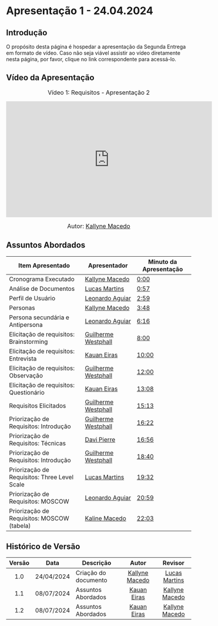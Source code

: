 # Apresentação 1 - 24.04.2024

## Introdução

O propósito desta página é hospedar a apresentação da Segunda Entrega em formato de vídeo. Caso não seja viável assistir ao vídeo diretamente nesta página, por favor, clique no link correspondente para acessá-lo.

## Vídeo da Apresentação

<center>

<font size="3"><p>Vídeo 1: Requisitos - Apresentação 2</p></font>
<iframe width="560" height="315" src="https://www.youtube.com/embed/dkXalFSwIkE?si=LgHI1q9FGUnA9JQi" title="YouTube video player" frameborder="0" allow="accelerometer; autoplay; clipboard-write; encrypted-media; gyroscope; picture-in-picture; web-share" referrerpolicy="strict-origin-when-cross-origin" allowfullscreen></iframe>

<font size="3"><p>Autor: [Kallyne Macedo](https://github.com/kalipassos) </p></font>

</center>

## Assuntos Abordados

| Item Apresentado | Apresentador | Minuto da Apresentação |
| ---------------- | ------------ | ---------------------- |
| Cronograma Executado | [Kallyne Macedo](https://github.com/kalipassos) | [0:00](https://youtu.be/dkXalFSwIkE)|
| Análise de Documentos | [Lucas Martins](https://github.com/martinsglucas) | [0:57](https://youtu.be/dkXalFSwIkE?t=57) |
| Perfil de Usuário | [Leonardo Aguiar](https://github.com/Leonardo0o0) | [2:59](https://youtu.be/dkXalFSwIkE?t=179) |
| Personas | [Kallyne Macedo](https://github.com/kalipassos) | [3:48](https://youtu.be/dkXalFSwIkE?t=228)|
| Persona secundária e Antipersona | [Leonardo Aguiar](https://github.com/Leonardo0o0) | [6:16](https://youtu.be/dkXalFSwIkE?t=376) |
| Elicitação de requisitos: Brainstorming | [Guilherme Westphall](https://github.com/west7) | [8:00](https://youtu.be/dkXalFSwIkE?t=480) |
| Elicitação de requisitos: Entrevista| [Kauan Eiras](https://github.com/kauaneiras) | [10:00](https://youtu.be/dkXalFSwIkE?t=600) |
| Elicitação de requisitos: Observação | [Guilherme Westphall](https://github.com/west7) | [12:00](https://youtu.be/dkXalFSwIkE?t=720) |
| Elicitação de requisitos: Questionário| [Kauan Eiras](https://github.com/kauaneiras) | [13:08](https://youtu.be/dkXalFSwIkE?t=788) |
| Requisitos Elicitados | [Guilherme Westphall](https://github.com/west7) | [15:13](https://youtu.be/dkXalFSwIkE?t=913) |
| Priorização de Requisitos: Introdução | [Guilherme Westphall](https://github.com/west7) | [16:22](https://youtu.be/dkXalFSwIkE?t=982) |
| Priorização de Requisitos: Técnicas | [Davi Pierre](https://github.com/DaviPierre) | [16:56](https://youtu.be/dkXalFSwIkE?t=1016) |
| Priorização de Requisitos: Introdução | [Guilherme Westphall](https://github.com/west7) | [18:40](https://youtu.be/dkXalFSwIkE?t=1120) |
| Priorização de Requisitos: Three Level Scale | [Lucas Martins](https://github.com/martinsglucas) | [19:32](https://youtu.be/dkXalFSwIkE?t=1172) |
| Priorização de Requisitos: MOSCOW | [Leonardo Aguiar](https://github.com/Leonardo0o0) | [20:59](https://youtu.be/dkXalFSwIkE?t=1259) |
| Priorização de Requisitos: MOSCOW (tabela) | [Kaline Macedo](https://github.com/kalipassos) | [22:03](https://youtu.be/dkXalFSwIkE?t=1323) |

## Histórico de Versão

| Versão | Data | Descrição | Autor | Revisor
|:------:|:----:|-----------|:-----:|:------:
| 1.0 | 24/04/2024 | Criação do documento | [Kallyne Macedo](https://github.com/kalipassos) | [Lucas Martins](https://github.com/martinsglucas) |
| 1.1 | 08/07/2024 | Assuntos Abordados | [Kauan Eiras](https://github.com/kauaneiras) | [Kallyne Macedo](http://github.com/kalipassos) |
| 1.2 | 08/07/2024 | Assuntos Abordados | [Kauan Eiras](https://github.com/kauaneiras) | [Kallyne Macedo](http://github.com/kalipassos) |